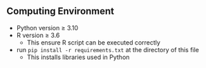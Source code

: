 
## **Computing Environment**
- Python version $\ge$ 3.10
- R version $\ge$ 3.6
    - This ensure R script can be executed correctly
- run `pip install -r requirements.txt` at the directory of this file
    - This installs libraries used in Python